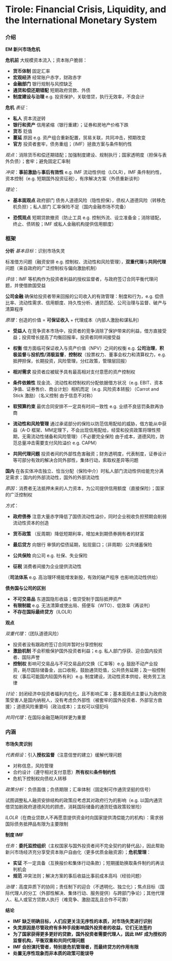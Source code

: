 # Tirole: Financial Crisis, Liquidity, and the International Monetary System

### 介绍

**EM 新兴市场危机**

**危机前** 大规模资本流入；资本账户脆弱：

- **货币体制** 固定汇率
- **宏观经济** 经常账户赤字，财政赤字
- **金融部门** 银行规制与风控缺乏
- **通货和偿还期错配** 短期政府贷款、外债
- **制度建设与治理** e.g. 投资保护，关联借贷，执行无效率，不良会计

**危机** *表征*：

- **私人** 资本流逆转
- **银行和资产** 信用紧缩（银行重建）；证券和房地产价格下跌
- **货币** 贬值
- **蔓延** 原因 e.g. 资产组合重新配置，贸易关联，共同冲击，预期改变
- **官方** 投资者套牢，债务重组；（IMF）拯救方案与条件制约性

*观点*：消除货币和偿还期错配；加强制度建设、规制执行；国家透明度（担保与表外负债）；套牢；避免固定汇率制

*冲突*：**事前激励**与**事后有效性** e.g. IMF 流动性供给（LOLR），IMF 条件制约性，资本控制（e.g. 短期国外投资征税），有序解决方案（外债重新谈判）

*理论*：

- **基本面观点** 政府部门 债务人道德风险（隐性担保），债权人道德风险（转移危机负担）；私人部门 汇率保险不足（国内金融市场不完备）

- **恐慌观点** 短期贷款撤资（防止工具 e.g. 控制外流、设立准备金；消除错配，终止、债转股；IMF 或私人金融机构提供信用额度）

### 框架

**分析** *基本目标*：识别市场失灵

标准借方问题（融资安排 e.g. 控制权、流动性和风险管理），**双重代理**与**共同代理**问题（来自政府的广泛控制权与偏向激励机制）

*评估*：IMF 等机构作为投资者利益的授权监督者，与政府签订合同平衡代理问题，并使借款国受益

**公司金融** 确保给投资者带来回报的公司收入的有效管理：制度和行为，e.g. 偿债比率、流动性需求、信用额度、持久性分析、通货匹配、公司治理与监督、破产与清算程序

*原理*：创造的价值 = **可保证收入** + 代理成本（内部人激励和谋私利）

- **受益人** 在竞争资本市场中，投资者的竞争消除了保护带来的利益，借方直接受益；投资增长提高了均衡回报率，投资者同样间接受益
- **权衡** 借方面临可保证收入与资产价值（NPV）之间的权衡 e.g. **公司治理**，**积极监督**与**投机性/消极监督**，**控制权**（投票权力、董事会权力和清算权力，e.g. 抵押担保，长期投资，风险管理，分红政策，管理层回报）
- **相对需求** 投资者应被赋予具有最高相对支付意愿的资产控制权

- **条件依赖性** 现金流、流动性和控制权的分配依据借方状况（e.g. EBIT、资本净值、证券售价、商业计划）相机而定（e.g. 风险资本转股）（Carrot and Stick 激励）（名义控制 由于信息不对称）
- **软预算约束** 最优合同安排不一定具有时间一致性 e.g. 业绩不良惩罚条款再协商
- **流动性和风险管理** 通过承诺部分的保险以防范信用配给的威胁，借方能从中获益（A-D 框架、MM定理下，不会出现信用配给，经营和投资政策将理性预期，无需流动性储备和风险管理）（不必要完全保险 由于成本，道德风险，防范总量冲击需要支付风险溢价 e.g. CAPM）
- **共同代理问题** 投资者间的外部性危害融资；财务透明度，代表制度，证券设计等可部分有效的解决合同外部性，集体行动，索取权差异等问题

**国内** 在各实体冲击独立、恰当分配（保险中介）时私人部门流动性供给能充分满足需求；国内的外部流动性，国外的外部流动性

*原因*：消费者无法抵押未来的人力资本，为公司提供信用额度（直接保险）；国家的广泛控制权

*方式*：

- **政府债券** 注意大量赤字降低了国债流动性溢价，同时企业税收负担预期会削弱流动性资本的创造

- **货币政策** （反周期）降低短期利率，增加未到期债券拥有者的财富
- **最后贷方** 向银行 审慎的偿债延期，贴现窗口；（非周期）公共储蓄保险
- **公共保险** 向公司 e.g. 社保、失业保险
- **征税** 消费者间接为企业提供流动性

（**司法体系** e.g. 高治理环境能增发新股，有效的破产程序 也影响流动性供给）

**债务国与公司的区别**

- **不可交易品** 东道国隐形收益；借贷受制于国际抵押资产
- **有限制裁** e.g. 无法清算或使出局、搭便车（WTO）、低效率（再谈判）
- **不存在国际最终贷方**（ILOLR）

**观点**

*双重代理*：（团队道德风险）

- 投资者没有跟政府签订合同并暂时分享控制权
- **激励机制** 不会积极保护国外投资者利益；e.g. 私人部门俘获、迎合国内投资者、国际声誉
- **控制权** 影响可交易品与不可交易品的交换（汇率等）e.g. 鼓励不动产业投资，耗尽国际储备金，出口收税，鼓励通货贬值，公共债务延期；及一般控制权（事后可能国内较国外有利）e.g. 制度建设，流动性资本供给，税务劳工法律

*讨论*：封闭经济中投资者福利内在化，且不影响汇率；基本面观点主要认为政府政策受害人是国内纳税人，没有考虑负外部性（被套牢的国外投资者、外部官方救援）；道德风险重要吗（政治成本）；主权可以侵犯吗

*共同代理*：在国际金融范畴同样更为重要

### 内涵

**市场失灵识别**

*代表假设*：引入**授权监督**（注意信誉的建立）缓解代理问题

- 对称信息，风险管理
- 合约设计（遵守相对支付意愿）**所有权**和**条件制约性**
- 危机下控制权向债权人转移

*政策分析*：负债面值；负债期限；汇率体制（固定制可作通货坚挺的信号）

试图调整私人融资安排结构的政策应考虑其对政府行为的影响（e.g. 以国内通货借贷加剧政府道德风险的顾虑，消耗国际储备的通货贬值政策较冒险）

*ILOLR*（在商业贷款人不再愿意提供资金时向国家提供清偿能力的机构）：需求弱 国际债务抵押品有限为主要限制

**制度 IMF**

*任务*：**委托监控组织**（主权国家与国外投资者间不完全契约的替代品），因此帮助新兴市场经济充分享受资本账户自由化（更多优质金融资源）；**危机管理**：

- **实证** 不一定具备（互换报价和集体行动条款）；短期援助换取条件制约的再谈判机会
- **规范** 冲突法则；解决方案的事后收益比事前成本高吗（经验问题）

*治理*：高度异质下的协同；责任制下的迎合（不透明化、独立化）；焦点目标（国际代理人的分工（外部性解决、集体行动、服务提供）与跨部门争论）；其他代理人、私人或官方贷款人执行（难竞争、激励混乱且合作不可靠）

**结论**

- **IMF 缺乏明确目标，人们应更关注无序性的本质，对市场失灵进行识别**
- **失灵原因是尽管政府有多种手段影响国外投资者的收益，它们无法签约**
- **为了国家获得更多更好的贷款，国外投资者需要代理人，因此 IMF 成为授权的监督机构，平衡双重和共同代理问题**
- **IMF 会扮演托管者，特别是危机管理者，而最终贷方的作用有限**
- **处置无序性现象而非本质的政策可能误导**


